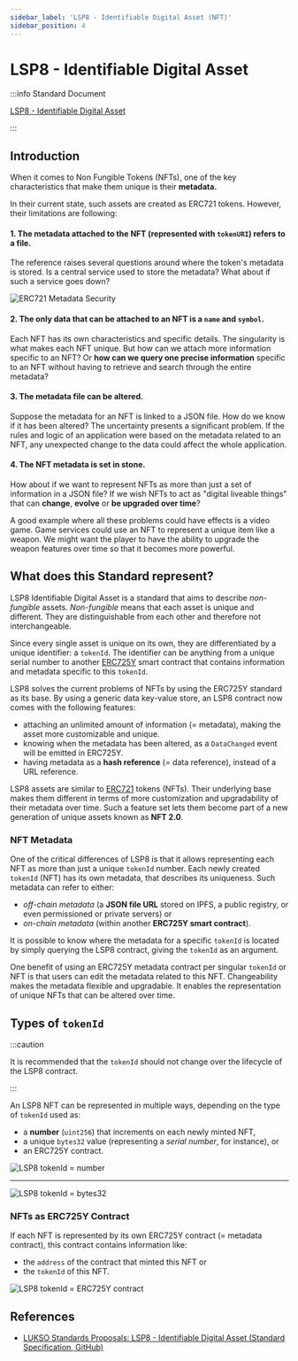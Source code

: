 ```yaml
---
sidebar_label: 'LSP8 - Identifiable Digital Asset (NFT)'
sidebar_position: 4
---
```


# LSP8 - Identifiable Digital Asset

:::info Standard Document

[LSP8 - Identifiable Digital Asset](https://github.com/lukso-network/LIPs/blob/main/LSPs/LSP-8-IdentifiableDigitalAsset.md)

:::

## Introduction

When it comes to Non Fungible Tokens (NFTs), one of the key characteristics that make them unique is their **metadata.**

In their current state, such assets are created as ERC721 tokens. However, their limitations are following:

#### 1. The metadata attached to the NFT (represented with `tokenURI`) refers to a file.

The reference raises several questions around where the token's metadata is stored. Is a central service used to store the metadata? What about if such a service goes down?

![ERC721 Metadata Security](/img/erc721-metadata-security.png)

#### 2. The only data that can be attached to an NFT is a `name` and `symbol`.

Each NFT has its own characteristics and specific details. The singularity is what makes each NFT unique. But how can we attach more information specific to an NFT? Or **how can we query one precise information** specific to an NFT without having to retrieve and search through the entire metadata?

#### 3. The metadata file can be altered.

Suppose the metadata for an NFT is linked to a JSON file. How do we know if it has been altered? The uncertainty presents a significant problem. If the rules and logic of an application were based on the metadata related to an NFT, any unexpected change to the data could affect the whole application.

#### 4. The NFT metadata is set in stone.

How about if we want to represent NFTs as more than just a set of information in a JSON file? If we wish NFTs to act as "digital liveable things" that can **change**, **evolve** or **be upgraded over time**?

A good example where all these problems could have effects is a video game. Game services could use an NFT to represent a unique item like a weapon. We might want the player to have the ability to upgrade the weapon features over time so that it becomes more powerful.

## What does this Standard represent?

LSP8 Identifiable Digital Asset is a standard that aims to describe _non-fungible_ assets. _Non-fungible_ means that each asset is unique and different. They are distinguishable from each other and therefore not interchangeable.

Since every single asset is unique on its own, they are differentiated by a unique identifier: a `tokenId`. The identifier can be anything from a unique serial number to another [ERC725Y](https://github.com/ERC725Alliance/ERC725/blob/main/docs/ERC-725.md#erc725y) smart contract that contains information and metadata specific to this `tokenId`.

LSP8 solves the current problems of NFTs by using the ERC725Y standard as its base. By using a generic data key-value store, an LSP8 contract now comes with the following features:

- attaching an unlimited amount of information (= metadata), making the asset more customizable and unique.
- knowing when the metadata has been altered, as a `DataChanged` event will be emitted in ERC725Y.
- having metadata as a **hash reference** (= data reference), instead of a URL reference.

LSP8 assets are similar to [ERC721](https://eips.ethereum.org/EIPS/eip-721) tokens (NFTs). Their underlying base makes them different in terms of more customization and upgradability of their metadata over time. Such a feature set lets them become part of a new generation of unique assets known as **NFT 2.0**.

### NFT Metadata

One of the critical differences of LSP8 is that it allows representing each NFT as more than just a unique `tokenId` number. Each newly created `tokenId` (NFT) has its own metadata, that describes its uniqueness. Such metadata can refer to either:

- _off-chain metadata_ (a **JSON file URL** stored on IPFS, a public registry, or even permissioned or private servers) or
- _on-chain metadata_ (within another **ERC725Y smart contract**).

It is possible to know where the metadata for a specific `tokenId` is located by simply querying the LSP8 contract, giving the `tokenId` as an argument.

One benefit of using an ERC725Y metadata contract per singular `tokenId` or NFT is that users can edit the metadata related to this NFT. Changeability makes the metadata flexible and upgradable. It enables the representation of unique NFTs that can be altered over time.

## Types of `tokenId`

:::caution

It is recommended that the `tokenId` should not change over the lifecycle of the LSP8 contract.

:::

An LSP8 NFT can be represented in multiple ways, depending on the type of `tokenId` used as:

- a **number** (`uint256`) that increments on each newly minted NFT,
- a unique `bytes32` value (representing a _serial number_, for instance), or
- an ERC725Y contract.

![LSP8 tokenId = number](/img/lsp8-tokenid-number.jpeg)

---

![LSP8 tokenId = bytes32](/img/lsp8-tokenid-serial-number.jpeg)

### NFTs as ERC725Y Contract

If each NFT is represented by its own ERC725Y contract (= metadata contract), this contract contains information like:

- the `address` of the contract that minted this NFT or
- the `tokenId` of this NFT.

![LSP8 tokenId = ERC725Y contract](/img/lsp8-tokenid-erc725y.jpeg)

## References

- [LUKSO Standards Proposals: LSP8 - Identifiable Digital Asset (Standard Specification, GitHub)](https://github.com/lukso-network/LIPs/blob/main/LSPs/LSP-8-IdentifiableDigitalAsset.md)
